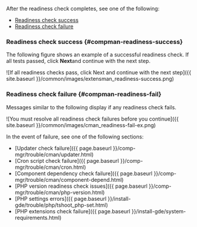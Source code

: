 After the readiness check completes, see one of the following:

*  [Readiness check success](#compman-readiness-success)
*  [Readiness check failure](#compman-readiness-fail)

### Readiness check success {#compman-readiness-success}

The following figure shows an example of a successful readiness check. If all tests passed, click **Next**and continue with the next step.

![If all readiness checks pass, click Next and continue with the next step]({{ site.baseurl }}/common/images/extensman_readiness-success.png)

### Readiness check failure {#compman-readiness-fail}

Messages similar to the following display if any readiness check fails.

![You must resolve all readiness check failures before you continue]({{ site.baseurl }}/common/images/cman_readiness-fail-ex.png)

In the event of failure, see one of the following sections:

*  [Updater check failure]({{ page.baseurl }}/comp-mgr/trouble/cman/updater.html)
*  [Cron script check failure]({{ page.baseurl }}/comp-mgr/trouble/cman/cron.html)
*  [Component dependency check failure]({{ page.baseurl }}/comp-mgr/trouble/cman/component-depend.html)
*  [PHP version readiness check issues]({{ page.baseurl }}/comp-mgr/trouble/cman/php-version.html)
*  [PHP settings errors]({{ page.baseurl }}/install-gde/trouble/php/tshoot_php-set.html)
*  [PHP extensions check failure]({{ page.baseurl }}/install-gde/system-requirements.html)
